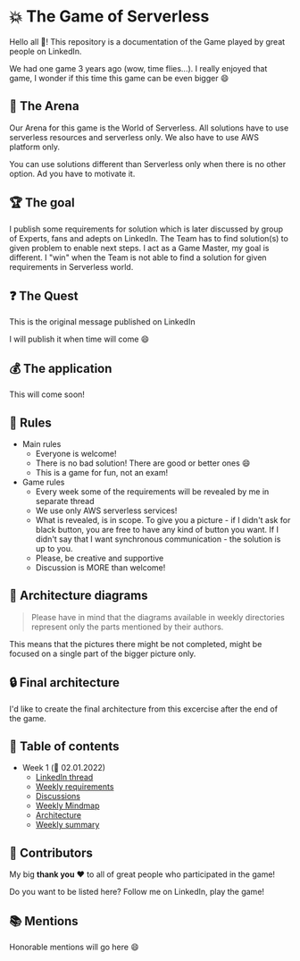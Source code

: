 # :boom: The Game of Serverless

Hello all :wave:! This repository is a documentation of the Game played by great people on LinkedIn.

We had one game 3 years ago (wow, time flies...). I really enjoyed that game, I wonder if this time this game can be even bigger :smile:

## :circus_tent: The Arena

Our Arena for this game is the World of Serverless. All solutions have to use serverless resources and serverless only. We also have to use AWS platform only.

You can use solutions different than Serverless only when there is no other option. Ad you have to motivate it.

## :trophy: The goal

I publish some requirements for solution which is later discussed by group of Experts, fans and adepts on LinkedIn. The Team has to find solution(s) to given problem to enable next steps. I act as a Game Master, my goal is different. I "win" when the Team is not able to find a solution for given requirements in Serverless world.

## :question: The Quest

This is the original message published on LinkedIn

I will publish it when time will come :smile:

## :moneybag: The application

This will come soon!

## :scroll: Rules

* Main rules
  * Everyone is welcome!
  * There is no bad solution! There are good or better ones :smile:
  * This is a game for fun, not an exam!
* Game rules
  * Every week some of the requirements will be revealed by me in separate thread
  * We use only AWS serverless services!
  * What is revealed, is in scope. To give you a picture - if I didn't ask for black button, you are free to have any kind of button you want. If I didn't say that I want synchronous communication - the solution is up to you.
  * Please, be creative and supportive
  * Discussion is MORE than welcome!

## :triangular_ruler: Architecture diagrams

> Please have in mind that the diagrams available in weekly directories represent only the parts mentioned by their authors.

This means that the pictures there might be not completed, might be focused on a single part of the bigger picture only.

## :lock: Final architecture

I'd like to create the final architecture from this excercise after the end of the game.

## :notebook_with_decorative_cover: Table of contents

* Week 1 (:date: 02.01.2022)
  * [LinkedIn thread](Game2025/week01/README.md#thread)
  * [Weekly requirements](Game2025/week01/README.md#requirements)
  * [Discussions](Game2025/week01/README.md#discussions)
  * [Weekly Mindmap](Game2025/week01/assets/week1-map.png)
  * [Architecture](Game2025/week01/README.md#architecture)
  * [Weekly summary](Game2025/week01/README.md#statistics)

## :pray: Contributors

My big **thank you** :heart: to all of great people who participated in the game!

Do you want to be listed here? Follow me on LinkedIn, play the game!

## :books: Mentions

Honorable mentions will go here :smile:
